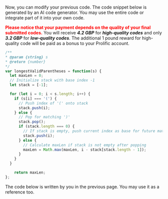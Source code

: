 Now, you can modify your previous code.  The code snippet below is generated by an AI code generator. You may use the entire code or integrate part of it into your own code. 



<span style="color: red;">**Please notice that your payment depends on the quality of your final submitted codes.**</span> You will receive ***4.2 GBP*** for ***high-quality codes*** and only ***3.2 GBP*** for ***low-quality codes***. The additional 1 pound reward for high-quality code will be paid as a bonus to your Prolific account.  

```javascript
/**
* @param {string} s
* @return {number}
*/
var longestValidParentheses = function(s) {
  let maxLen = 0;
  // Initialize stack with base index -1
  let stack = [-1];

  for (let i = 0; i < s.length; i++) {
    if (s[i] === '(') {
      // Push index of '(' onto stack
      stack.push(i);
    } else {
      // Pop for matching ')'
      stack.pop();
      if (stack.length === 0) {
        // If stack is empty, push current index as base for future matches
        stack.push(i);
      } else {
        // Calculate maxLen if stack is not empty after popping
        maxLen = Math.max(maxLen, i - stack[stack.length - 1]);
      }
    }
  }

    return maxLen;
};
```

The code below is written by you in the previous page. You may use it as a reference too. 
